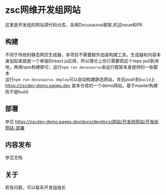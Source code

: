 # zsc网维开发组网站
这里是开发组的网站源代码仓库，采用Docusaurus框架,欢迎issue和PR
## 构建
不同于传统的静态网页生成器，本项目不需要额外加装构建工具，生成器和内容本身加起来就是一个单独的react.js应用，所以理论上你只需要把这个repo pull到本地，再用npm构建即可，运行`npm run docusaurus`来运行框架本身提供的一些脚本\
运行`npm run docusaurus deploy`可以自动构建静态网站，并且push到`build`上\
https://zscdev-demo.pages.dev 是本仓库的一个demo网站，基于master构建而不是build
## 部署
参见 https://zscdev-demo.pages.dev/docs/devdocs/网站/开发组网站/开发组网站-部署
## 内容发布
参见文档
## 关于
若有问题，可以联系开发组组长
